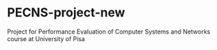 # PECNS-project-new
 Project for Performance Evaluation of Computer Systems and Networks course at University of Pisa
